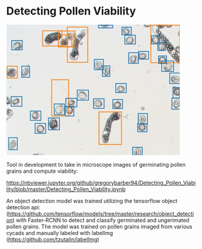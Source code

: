 # Detecting Pollen Viability

![](results/195_01_01_bbox.jpg)


Tool in development to take in microscope images of germinating pollen grains and compute viability:

https://nbviewer.jupyter.org/github/gregorybarber94/Detecting_Pollen_Viability/blob/master/Detecting_Pollen_Viability.ipynb

An object detection model was trained utilizing the tensorflow object detection api: (https://github.com/tensorflow/models/tree/master/research/object_detection) with Faster-RCNN to detect and classify 
germinated and ungerimated pollen grains. The model was trained on pollen grains imaged from various cycads 
and manually labeled with labelImg (https://github.com/tzutalin/labelImg)
